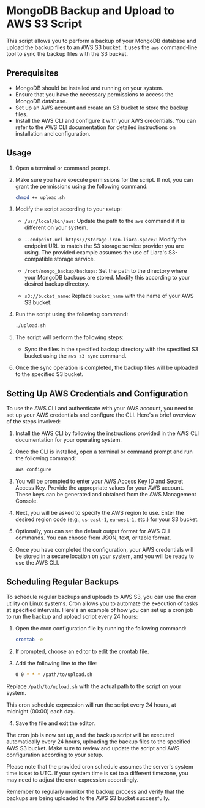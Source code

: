 # MongoDB Backup and Upload to AWS S3 Script

This script allows you to perform a backup of your MongoDB database and upload the backup files to an AWS S3 bucket. It uses the `aws` command-line tool to sync the backup files with the S3 bucket.

## Prerequisites

- MongoDB should be installed and running on your system.
- Ensure that you have the necessary permissions to access the MongoDB database.
- Set up an AWS account and create an S3 bucket to store the backup files.
- Install the AWS CLI and configure it with your AWS credentials. You can refer to the AWS CLI documentation for detailed instructions on installation and configuration.

## Usage

1. Open a terminal or command prompt.

2. Make sure you have execute permissions for the script. If not, you can grant the permissions using the following command:

   ```bash
   chmod +x upload.sh
   ```

3. Modify the script according to your setup:

   - `/usr/local/bin/aws`: Update the path to the `aws` command if it is different on your system.

   - `--endpoint-url https://storage.iran.liara.space/`: Modify the endpoint URL to match the S3 storage service provider you are using. The provided example assumes the use of Liara's S3-compatible storage service.

   - `/root/mongo_backup/backups`: Set the path to the directory where your MongoDB backups are stored. Modify this according to your desired backup directory.

   - `s3://bucket_name`: Replace `bucket_name` with the name of your AWS S3 bucket.

4. Run the script using the following command:

   ```bash
   ./upload.sh
   ```

5. The script will perform the following steps:

   - Sync the files in the specified backup directory with the specified S3 bucket using the `aws s3 sync` command.

6. Once the sync operation is completed, the backup files will be uploaded to the specified S3 bucket.

## Setting Up AWS Credentials and Configuration

To use the AWS CLI and authenticate with your AWS account, you need to set up your AWS credentials and configure the CLI. Here's a brief overview of the steps involved:

1. Install the AWS CLI by following the instructions provided in the AWS CLI documentation for your operating system.

2. Once the CLI is installed, open a terminal or command prompt and run the following command:

   ```bash
   aws configure
   ```

3. You will be prompted to enter your AWS Access Key ID and Secret Access Key. Provide the appropriate values for your AWS account. These keys can be generated and obtained from the AWS Management Console.

4. Next, you will be asked to specify the AWS region to use. Enter the desired region code (e.g., `us-east-1`, `eu-west-1`, etc.) for your S3 bucket.

5. Optionally, you can set the default output format for AWS CLI commands. You can choose from JSON, text, or table format.

6. Once you have completed the configuration, your AWS credentials will be stored in a secure location on your system, and you will be ready to use the AWS CLI.

## Scheduling Regular Backups

To schedule regular backups and uploads to AWS S3, you can use the cron utility on Linux systems. Cron allows you to automate the execution of tasks at specified intervals. Here's an example of how you can set up a cron job to run the backup and upload script every 24 hours:

1. Open the cron configuration file by running the following command:

   ```bash
   crontab -e
   ```

2. If prompted, choose an editor to edit the crontab file.

3. Add the following line to the file:

   ```bash
   0 0 * * * /path/to/upload.sh
   ```

Replace `/path/to/upload.sh` with the actual path to the script on your system.

This cron schedule expression will run the script every 24 hours, at midnight (00:00) each day.

4. Save the file and exit the editor.

The cron job is now set up, and the backup script will be executed automatically every 24 hours, uploading the backup files to the specified AWS S3 bucket. Make sure to review and update the script and AWS configuration according to your setup.

Please note that the provided cron schedule assumes the server's system time is set to UTC. If your system time is set to a different timezone, you may need to adjust the cron expression accordingly.

Remember to regularly monitor the backup process and verify that the backups are being uploaded to the AWS S3 bucket successfully.
